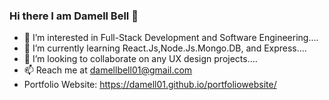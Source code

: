 ### Hi there I am Damell Bell 👋
- 👀 I’m interested in Full-Stack Development and Software Engineering....
- 🌱 I’m currently learning React.Js,Node.Js.Mongo.DB, and Express....
- 🤔 I’m looking to collaborate on any UX design projects....
- 📫 Reach me at damellbell01@gmail.com
- Portfolio Website: https://damell01.github.io/portfoliowebsite/



